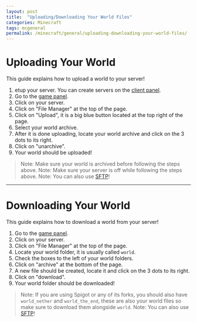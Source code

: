 ```yaml
---
layout: post
title:  "Uploading/Downloading Your World Files"
categories: Minecraft
tags: mcgeneral
permalink: /minecraft/general/uploading-downloading-your-world-files/
---
```


# Uploading Your World
This guide explains how to upload a world to your server!

1. etup your server. You can create servers on the [client panel](https://client.falixnodes.net).
2. Go to the [game panel](https://panel.falixnodes.net).
3. Click on your server.
4. Click on "File Manager" at the top of the page.
5. Click on "Upload", it is a big blue button located at the top right of the page.
6. Select your world archive.
7. After it is done uploading, locate your world archive and click on the 3 dots to its right.
8. Click on "unarchive".
9. Your world should be uploaded!

> Note: Make sure your world is archived before following the steps above.
> Note: Make sure your server is off while following the steps above.
> Note: You can also use [SFTP](https://help.falixnodes.net/falix/general/sftp/)!

---------------------------------------------------------

# Downloading Your World
This guide explains how to download a world from your server!

1. Go to the [game panel](https://panel.falixnodes.net).
2. Click on your server.
3. Click on "File Manager" at the top of the page.
4. Locate your world folder, it is usually called `world`.
5. Check the boxes to the left of your world folders.
6. Click on "archive" at the bottom of the page.
7. A new file should be created, locate it and click on the 3 dots to its right.
8. Click on "download".
9. Your world folder should be downloaded!

> Note: If you are using Spigot or any of its forks, you should also have `world_nether` and `world_the_end`, these are also your world files so make sure to download them alongside `world`.
> Note: You can also use [SFTP](https://help.falixnodes.net/falix/general/sftp/)!
